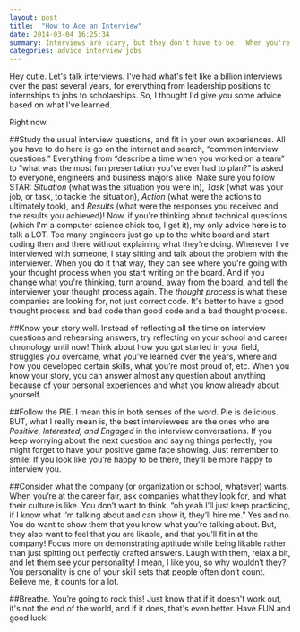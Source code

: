 ```yaml
---
layout: post
title:  "How to Ace an Interview"
date: 2014-03-04 16:25:34
summary: Interviews are scary, but they don't have to be.  When you're on the spot, it's best to be prepared.  Let's prepare you.
categories: advice interview jobs
---
```


Hey cutie.  Let's talk interviews.  I've had what's felt like a billion interviews over the past several years, for everything from leadership positions to internships to jobs to scholarships.
So, I thought I'd give you some advice based on what I've learned.

Right now.

##Study the usual interview questions, and fit in your own experiences.
All you have to do here is go on the internet and search, “common interview questions.”
Everything from “describe a time when you worked on a team” to “what was the most fun presentation you’ve ever had to plan?” is asked to everyone, engineers and business majors alike.
Make sure you follow STAR: *Situation* (what was the situation you were in), *Task* (what was your job, or task, to tackle the situation), *Action* (what were the actions to ultimately took), and *Results* (what were the responses you received and the results you achieved)!
Now, if you're thinking about technical questions (which I'm a computer science chick too, I get it), my only advice here is to talk a LOT.
Too many engineers just go up to the white board and start coding then and there without explaining what they're doing.
Whenever I've interviewed with someone, I stay sitting and talk about the problem with the interviewer.
When you do it that way, they can see where you're going with your thought process when you start writing on the board.
And if you change what you're thinking, turn around, away from the board, and tell the interviewer your thought process again.
The *thought process* is what these companies are looking for, not just correct code.
It's better to have a good thought process and bad code than good code and a bad thought process.

##Know your story well.
Instead of reflecting all the time on interview questions and rehearsing answers, try reflecting on your school and career chronology until now!
Think about how you got started in your field, struggles you overcame, what you’ve learned over the years, where and how you developed certain skills, what you’re most proud of, etc.
When you know your story, you can answer almost any question about anything because of your personal experiences and what you know already about yourself.

##Follow the PIE.
I mean this in both senses of the word. Pie is delicious.
BUT, what I really mean is, the best interviewees are the ones who are *Positive, Interested, and Engaged* in the interview conversations.
If you keep worrying about the next question and saying things perfectly, you might forget to have your positive game face showing.
Just remember to smile! If you look like you’re happy to be there, they’ll be more happy to interview you.

##Consider what the company (or organization or school, whatever) wants.
When you’re at the career fair, ask companies what they look for, and what their culture is like.
You don’t want to think, “oh yeah I’ll just keep practicing, if I know what I’m talking about and can show it, they’ll hire me.”
Yes and no. You do want to show them that you know what you’re talking about. But, they also want to feel that you are likable, and that you’ll fit in at the company!
Focus more on demonstrating aptitude while being likable rather than just spitting out perfectly crafted answers.
Laugh with them, relax a bit, and let them see your personality! I mean, I like you, so why wouldn’t they?
You personality is one of your skill sets that people often don’t count. Believe me, it counts for a lot.

##Breathe.
You’re going to rock this!  Just know that if it doesn't work out, it's not the end of the world, and if it does, that's even better.  Have FUN and good luck!
